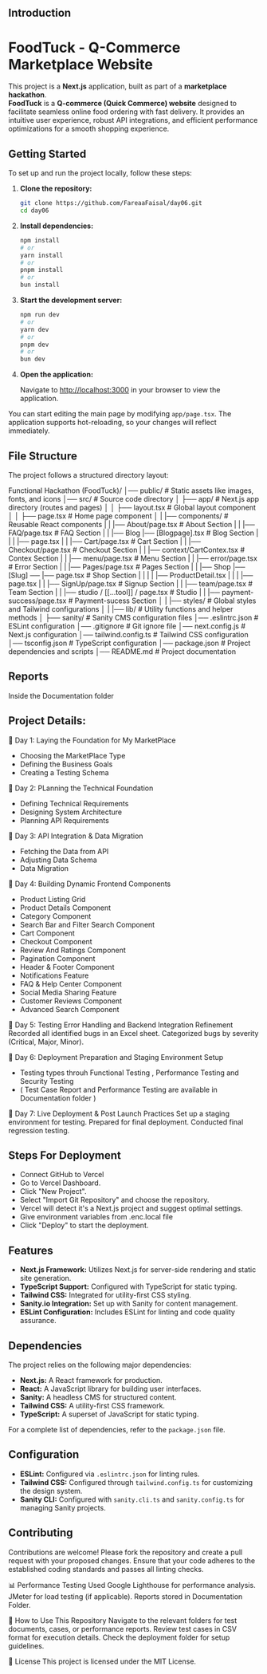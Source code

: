 ## Introduction

# FoodTuck - Q-Commerce Marketplace Website  

This project is a **Next.js** application, built as part of a **marketplace hackathon**.  
**FoodTuck** is a **Q-commerce (Quick Commerce) website** designed to facilitate seamless online food ordering with fast delivery. It provides an intuitive user experience, robust API integrations, and efficient performance optimizations for a smooth shopping experience.  

## Getting Started

To set up and run the project locally, follow these steps:

1. **Clone the repository:**

   ```bash
   git clone https://github.com/FareaaFaisal/day06.git
   cd day06
   ```

2. **Install dependencies:**

   ```bash
   npm install
   # or
   yarn install
   # or
   pnpm install
   # or
   bun install
   ```

3. **Start the development server:**

   ```bash
   npm run dev
   # or
   yarn dev
   # or
   pnpm dev
   # or
   bun dev
   ```

4. **Open the application:**

   Navigate to [http://localhost:3000](http://localhost:3000) in your browser to view the application.

You can start editing the main page by modifying `app/page.tsx`. The application supports hot-reloading, so your changes will reflect immediately.

## File Structure

The project follows a structured directory layout:


Functional Hackathon (FoodTuck)/
│── public/                                                # Static assets like images, fonts, and icons
│── src/                                                   # Source code directory
│   ├── app/                                               # Next.js app directory (routes and pages)
│   │   ├── layout.tsx                                     # Global layout component
│   │   ├── page.tsx                                       # Home page component
│   |   |── components/                                    # Reusable React components
|   |   |── About/page.tsx                                 # About Section
|   |   |── FAQ/page.tsx                                                       # FAQ Section
|   |   |── Blog |── [Blogpage].tsx                        # Blog Section
|   |   |        |── page.tsx 
|   |   |── Cart/page.tsx                                  # Cart Section
|   |   |── Checkout/page.tsx                              # Checkout Section
|   |   |── context/CartContex.tsx                         # Contex Section
|   |   |── menu/page.tsx                                  # Menu Section
|   |   |── error/page.tsx                                 # Error Section
|   |   |── Pages/page.tsx                                 # Pages Section
|   |   |── Shop |── [Slug] ── |──  page.tsx               # Shop Section
|   |   |        |             |──  ProductDetail.tsx 
|   |   |        |── page.tsx 
|   |   |── SignUp/page.tsx                                # Signup Section
|   |   |── team/page.tsx                                  # Team Section
|   |   |── studio / [[...tool]] / page.tsx                # Studio
|   |   |── payment-success/page.tsx                       # Payment-sucess Section
│   |   |── styles/                                        # Global styles and Tailwind configurations
│   |   |── lib/                                           # Utility functions and helper methods
│   ├── sanity/                                            # Sanity CMS configuration files
│── .eslintrc.json                                         # ESLint configuration
│── .gitignore                                             # Git ignore file
│── next.config.js                                         # Next.js configuration
│── tailwind.config.ts                                     # Tailwind CSS configuration
│── tsconfig.json                                          # TypeScript configuration
│── package.json                                           # Project dependencies and scripts
│── README.md                                              # Project documentation

## Reports

   Inside the Documentation folder

## Project Details:

📌 Day 1: Laying the Foundation for My MarketPlace
* Choosing the MarketPlace Type
* Defining the Business Goals
* Creating a Testing Schema


📌 Day 2: PLanning the Technical Foundation
* Defining Technical Requirements
* Designing System Architecture
* Planning API Requirements


📌 Day 3: API Integration & Data Migration
* Fetching the Data from API
* Adjusting Data Schema
* Data Migration


📌 Day 4: Building Dynamic Frontend Components
* Product Listing Grid
* Product Details Component
* Category Component
* Search Bar and Filter Search Component
* Cart Component
* Checkout Component
* Review And Ratings Component
* Pagination Component
* Header & Footer Component
* Notifications Feature
* FAQ & Help Center Component
* Social Media Sharing Feature
* Customer Reviews Component
* Advanced Search Component


📌 Day 5: Testing Error Handling and Backend Integration Refinement
Recorded all identified bugs in an Excel sheet.
Categorized bugs by severity (Critical, Major, Minor).


📌 Day 6: Deployment Preparation and Staging Environment Setup
* Testing types throuh Functional Testing , Performance Testing and Security Testing
* ( Test Case Report and Performance Testing are available in Documentation folder )


📌 Day 7: Live Deployment & Post Launch Practices
Set up a staging environment for testing.
Prepared for final deployment.
Conducted final regression testing.


## Steps For Deployment
* Connect GitHub to Vercel
* Go to Vercel Dashboard.
* Click "New Project".
* Select "Import Git Repository" and choose the repository.
* Vercel will detect it's a Next.js project and suggest optimal settings.
* Give environment variables from .enc.local file
* Click "Deploy" to start the deployment.

   
## Features

- **Next.js Framework:** Utilizes Next.js for server-side rendering and static site generation.
- **TypeScript Support:** Configured with TypeScript for static typing.
- **Tailwind CSS:** Integrated for utility-first CSS styling.
- **Sanity.io Integration:** Set up with Sanity for content management.
- **ESLint Configuration:** Includes ESLint for linting and code quality assurance.

## Dependencies

The project relies on the following major dependencies:

- **Next.js:** A React framework for production.
- **React:** A JavaScript library for building user interfaces.
- **Sanity:** A headless CMS for structured content.
- **Tailwind CSS:** A utility-first CSS framework.
- **TypeScript:** A superset of JavaScript for static typing.

For a complete list of dependencies, refer to the `package.json` file.

## Configuration

- **ESLint:** Configured via `.eslintrc.json` for linting rules.
- **Tailwind CSS:** Configured through `tailwind.config.ts` for customizing the design system.
- **Sanity CLI:** Configured with `sanity.cli.ts` and `sanity.config.ts` for managing Sanity projects.

## Contributing

Contributions are welcome! Please fork the repository and create a pull request with your proposed changes. Ensure that your code adheres to the established coding standards and passes all linting checks.

📊 Performance Testing
Used Google Lighthouse for performance analysis.
JMeter for load testing (if applicable).
Reports stored in Documentation Folder.

🚀 How to Use This Repository
Navigate to the relevant folders for test documents, cases, or performance reports.
Review test cases in CSV format for execution details.
Check the deployment folder for setup guidelines.

📜 License
This project is licensed under the MIT License.
